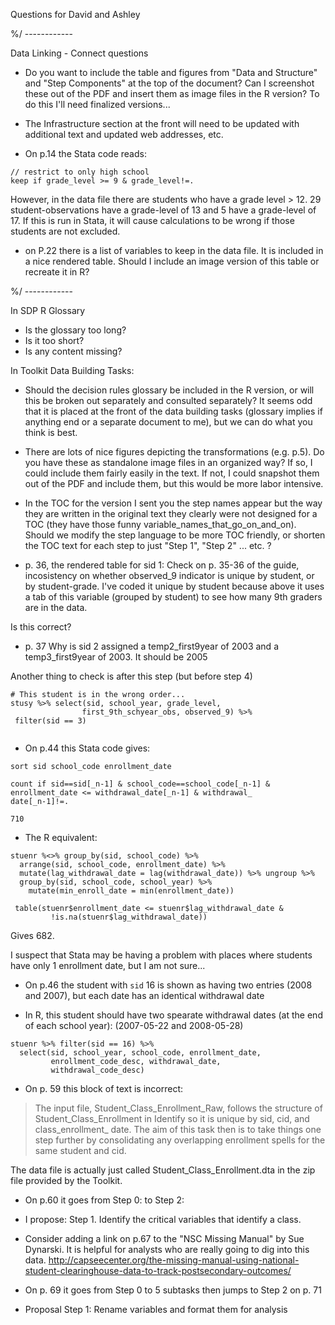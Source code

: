 Questions for David and Ashley

%/ ------------

Data Linking - Connect questions

- Do you want to include the table and figures from "Data and Structure" and 
"Step Components" at the top of the document? Can I screenshot these out of the 
PDF and insert them as image files in the R version? To do this I'll need 
finalized versions...


- The Infrastructure section at the front will need to be updated with additional text
and updated web addresses, etc.

- On p.14 the Stata code reads:

```
// restrict to only high school
keep if grade_level >= 9 & grade_level!=.
```

However, in the data file there are students who have a grade level > 12. 29 
student-observations have a grade-level of 13 and 5 have a grade-level of 17. 
If this is run in Stata, it will cause calculations to be wrong if those students 
are not excluded.

- on P.22 there is a list of variables to keep in the data file. It is included 
in a nice rendered table. Should I include an image version of this table or 
recreate it in R?


%/ ------------



In SDP R Glossary

- Is the glossary too long? 
- Is it too short?
- Is any content missing?

In Toolkit Data Building Tasks:

- Should the decision rules glossary be included in the R version, or will 
this be broken out separately and consulted separately? It seems odd that it 
is placed at the front of the data building tasks (glossary implies if anything 
end or a separate document to me), but we can do what you think is best.

- There are lots of nice figures depicting the transformations (e.g. p.5). Do you 
have these as standalone image files in an organized way? If so, I could include 
them fairly easily in the text. If not, I could snapshot them out of the PDF 
and include them, but this would be more labor intensive.

- In the TOC for the version I sent you the step names appear but the way they 
are written in the original text they clearly were not designed for a TOC (they 
have those funny variable_names_that_go_on_and_on). Should we modify the step 
language to be more TOC friendly, or shorten the TOC text for each step to just 
"Step 1", "Step 2" ... etc. ?

- p. 36, the rendered table for sid 1:
Check on p. 35-36 of the guide, incosistency on whether observed_9 indicator 
is unique by student, or by student-grade. I've coded it unique by student 
because above it uses a tab of this variable (grouped by student) to see how many 
9th graders are in the data. 

Is this correct?

- p. 37 Why is sid 2 assigned a temp2_first9year of 2003 and a temp3_first9year 
of 2003. It should be 2005

Another thing to check is after this step (but before step 4)

```
# This student is in the wrong order...
stusy %>% select(sid, school_year, grade_level, 
                first_9th_schyear_obs, observed_9) %>% 
 filter(sid == 3)
 
```

- On p.44 this Stata code gives:

```
sort sid school_code enrollment_date

count if sid==sid[_n-1] & school_code==school_code[_n-1] & enrollment_date <= withdrawal_date[_n-1] & withdrawal_
date[_n-1]!=.

710
```

- The R equivalent: 

```
stuenr %<>% group_by(sid, school_code) %>% 
  arrange(sid, school_code, enrollment_date) %>%
  mutate(lag_withdrawal_date = lag(withdrawal_date)) %>% ungroup %>% 
  group_by(sid, school_code, school_year) %>% 
    mutate(min_enroll_date = min(enrollment_date))

 table(stuenr$enrollment_date <= stuenr$lag_withdrawal_date & 
         !is.na(stuenr$lag_withdrawal_date))
```

Gives 682.

I suspect that Stata may be having a problem with places where students have only 
1 enrollment date, but I am not sure...

- On p.46 the student with `sid` 16 is shown as having two entries (2008 and 2007), 
but each date has an identical withdrawal date

- In R, this student should have two spearate withdrawal dates (at the end of each 
school year): (2007-05-22 and 2008-05-28)

```
stuenr %>% filter(sid == 16) %>% 
  select(sid, school_year, school_code, enrollment_date, 
         enrollment_code_desc, withdrawal_date,
         withdrawal_code_desc)
```

- On p. 59 this block of text is incorrect:

> The input file, Student_Class_Enrollment_Raw, follows the structure of Student_Class_Enrollment in Identify so it is unique by sid, cid, and class_enrollment_
date. The aim of this task then is to take things one step further by consolidating any overlapping enrollment spells for the same student and cid.

The data file is actually just called Student_Class_Enrollment.dta in the zip 
file provided by the Toolkit.

- On p.60 it goes from Step 0: to Step 2:
- I propose: Step 1. Identify the critical variables that identify a class.

- Consider adding a link on p.67 to the "NSC Missing Manual" by Sue Dynarski. It 
is helpful for analysts who are really going to dig into this data. http://capseecenter.org/the-missing-manual-using-national-student-clearinghouse-data-to-track-postsecondary-outcomes/


- On p. 69 it goes from Step 0 to 5 subtasks then jumps to Step 2 on p. 71
- Proposal Step 1: Rename variables and format them for analysis


